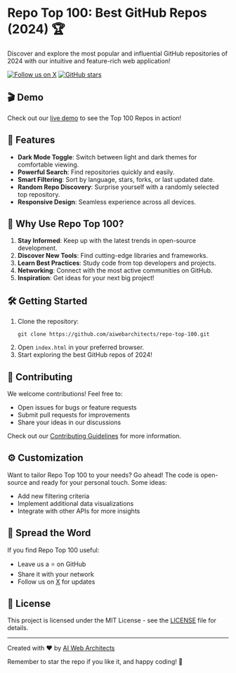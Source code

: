 # Repo Top 100: Best GitHub Repos (2024) 🏆

Discover and explore the most popular and influential GitHub repositories of 2024 with our intuitive and feature-rich web application!

[![Follow us on X](https://img.shields.io/twitter/follow/aiwebarchitects?style=social)](https://x.com/aiwebarchitects)
[![GitHub stars](https://img.shields.io/github/stars/aiwebarchitects/repo-top-100.svg?style=social&label=Star)](https://github.com/aiwebarchitects/repo-top-100)

## 🎬 Demo

Check out our [live demo](https://top-100-repos.on-fleek.app) to see the Top 100 Repos in action!

## 🌟 Features

- **Dark Mode Toggle**: Switch between light and dark themes for comfortable viewing.
- **Powerful Search**: Find repositories quickly and easily.
- **Smart Filtering**: Sort by language, stars, forks, or last updated date.
- **Random Repo Discovery**: Surprise yourself with a randomly selected top repository.
- **Responsive Design**: Seamless experience across all devices.

## 🚀 Why Use Repo Top 100?

1. **Stay Informed**: Keep up with the latest trends in open-source development.
2. **Discover New Tools**: Find cutting-edge libraries and frameworks.
3. **Learn Best Practices**: Study code from top developers and projects.
4. **Networking**: Connect with the most active communities on GitHub.
5. **Inspiration**: Get ideas for your next big project!

## 🛠️ Getting Started

1. Clone the repository:
   ```
   git clone https://github.com/aiwebarchitects/repo-top-100.git
   ```
2. Open `index.html` in your preferred browser.
3. Start exploring the best GitHub repos of 2024!

## 🤝 Contributing

We welcome contributions! Feel free to:

- Open issues for bugs or feature requests
- Submit pull requests for improvements
- Share your ideas in our discussions

Check out our [Contributing Guidelines](CONTRIBUTING.md) for more information.

## ⚙️ Customization

Want to tailor Repo Top 100 to your needs? Go ahead! The code is open-source and ready for your personal touch. Some ideas:

- Add new filtering criteria
- Implement additional data visualizations
- Integrate with other APIs for more insights

## 📣 Spread the Word

If you find Repo Top 100 useful:

- Leave us a ⭐ on GitHub
- Share it with your network
- Follow us on [X](https://x.com/aiwebarchitects) for updates

## 📄 License

This project is licensed under the MIT License - see the [LICENSE](LICENSE) file for details.

---

Created with ❤️ by [AI Web Architects](https://github.com/aiwebarchitects)

Remember to star the repo if you like it, and happy coding! 🚀
